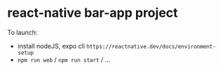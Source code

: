 # react-native bar-app project

To launch:
- install nodeJS, expo cli `https://reactnative.dev/docs/environment-setup`
- `npm run web` / `npm run start` / ...
